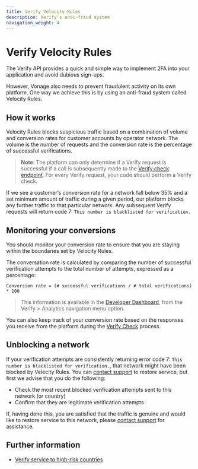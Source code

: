 ```yaml
---
title: Verify Velocity Rules
description: Verify's anti-fraud system
navigation_weight: 4
---
```


# Verify Velocity Rules

The Verify API provides a quick and simple way to implement 2FA into your application and avoid dubious sign-ups.

However, Vonage also needs to prevent fraudulent activity on its own platform. One way we achieve this is by using an anti-fraud system called Velocity Rules.

## How it works

Velocity Rules blocks suspicious traffic based on a combination of volume and conversion rates for customer accounts by operator network. The volume is the number of requests and the conversion rate is the percentage of successful verifications.

> **Note**: The platform can only determine if a Verify request is successful if a call is subsequently made to the [Verify check endpoint](/verify/code-snippets/check-verify-request). For every Verify request, your code should perform a Verify check.

If we see a customer’s conversion rate for a network fall below 35% and a set minimum amount of traffic during a given period, our platform blocks any further traffic to that particular network. Any subsequent Verify requests will return code 7: `This number is blacklisted for verification.`

## Monitoring your conversions

You should monitor your conversion rate to ensure that you are staying within the boundaries set by Velocity Rules.

The conversation rate is calculated by comparing the number of successful verification attempts to the total number of attempts, expressed as a percentage:

`Conversion rate = (# successful verifications / # total verifications) * 100`


> This information is available in the [Developer Dashboard](https://dashboard.nexmo.com/verify/analytics), from the Verify > Analytics navigation menu option.

You can also keep track of your conversion rate based on the responses you receive from the platform during the [Verify Check](/api/verify#verifyCheck) process.

## Unblocking a network

If your verification attempts are consistently returning error code 7: `This number is blacklisted for verification.`, that network might have been blocked by Velocity Rules. You can [contact support](mailto://api.support@vonage.com) to restore service, but first we advise that you do the following:

* Check the most recent blocked verification attempts sent to this network (or country)
* Confirm that they are legitimate verification attempts

If, having done this, you are satisfied that the traffic is genuine and would like to restore service to this network, please [contact support](mailto://api.support@vonage.com) for assistance.

## Further information

* [Verify service to high-risk countries](https://help.nexmo.com/hc/en-us/articles/360018406532)
